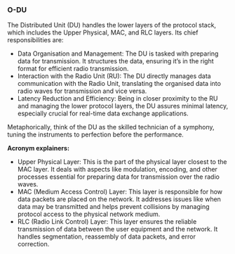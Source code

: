 ### O-DU

The Distributed Unit (DU) handles the lower layers of the protocol stack, which includes the Upper Physical, MAC, and RLC layers. Its chief responsibilities are:

* Data Organisation and Management: The DU is tasked with preparing data for transmission. It structures the data, ensuring it’s in the right format for efficient radio transmission.
* Interaction with the Radio Unit (RU): The DU directly manages data communication with the Radio Unit, translating the organised data into radio waves for transmission and vice versa.
* Latency Reduction and Efficiency: Being in closer proximity to the RU and managing the lower protocol layers, the DU assures minimal latency, especially crucial for real-time data exchange applications.

Metaphorically, think of the DU as the skilled technician of a symphony, tuning the instruments to perfection before the performance.

**Acronym explainers:**

* Upper Physical Layer: This is the part of the physical layer closest to the MAC layer. It deals with aspects like modulation, encoding, and other processes essential for preparing data for transmission over the radio waves.
* MAC (Medium Access Control) Layer: This layer is responsible for how data packets are placed on the network. It addresses issues like when data may be transmitted and helps prevent collisions by managing protocol access to the physical network medium.
* RLC (Radio Link Control) Layer: This layer ensures the reliable transmission of data between the user equipment and the network. It handles segmentation, reassembly of data packets, and error correction.
